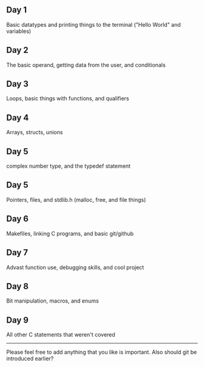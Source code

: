 ## Day 1
Basic datatypes and printing things to the terminal ("Hello World" and variables)

## Day 2
The basic operand, getting data from the user, and conditionals

## Day 3
Loops, basic things with functions, and qualifiers

## Day 4
Arrays, structs, unions

## Day 5
complex number type, and the typedef statement

## Day 5
Pointers, files, and stdlib.h (malloc, free, and file things)

## Day 6
Makefiles, linking C programs, and basic git/github

## Day 7
Advast function use, debugging skills, and cool project

## Day 8
Bit manipulation, macros, and enums

## Day 9
All other C statements that weren't covered

***
Please feel free to add anything that you like is important. Also should git be introduced earlier?